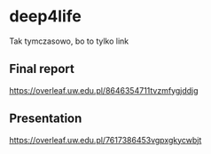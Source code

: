 # deep4life

Tak tymczasowo, bo to tylko link

## Final report
https://overleaf.uw.edu.pl/8646354711tvzmfygjddjg

## Presentation
https://overleaf.uw.edu.pl/7617386453vgpxgkycwbjt
